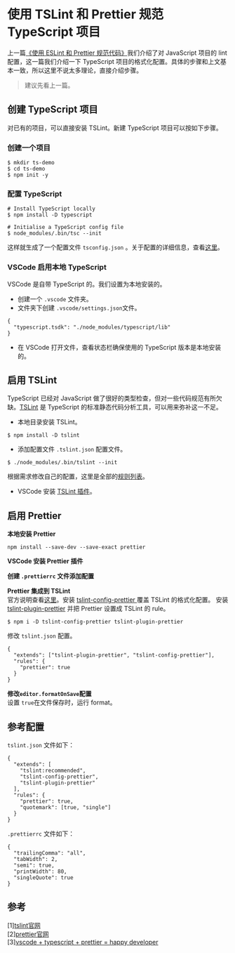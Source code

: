 # 使用 TSLint 和 Prettier 规范 TypeScript 项目

上一篇[《使用 ESLint 和 Prettier 规范代码》](./20190417-build-eslint-prettier.md)我们介绍了对 JavaScript 项目的 lint 配置，这一篇我们介绍一下 TypeScript 项目的格式化配置。具体的步骤和上文基本一致，所以这里不说太多理论，直接介绍步骤。

> 建议先看上一篇。

## 创建 TypeScript 项目

对已有的项目，可以直接安装 TSLint。新建 TypeScript 项目可以按如下步骤。

### 创建一个项目

```
$ mkdir ts-demo
$ cd ts-demo
$ npm init -y
```

### 配置 TypeScript

```
# Install TypeScript locally
$ npm install -D typescript

# Initialise a TypeScript config file
$ node_modules/.bin/tsc --init
```

这样就生成了一个配置文件 `tsconfig.json` 。关于配置的详细信息，查看[这里](https://www.typescriptlang.org/docs/handbook/compiler-options.html)。

### VSCode 启用本地 TypeScript

VSCode 是自带 TypeScript 的。我们设置为本地安装的。

- 创建一个 `.vscode` 文件夹。
- 文件夹下创建 `.vscode/settings.json`文件。

```
{
  "typescript.tsdk": "./node_modules/typescript/lib"
}
```

- 在 VSCode 打开文件，查看状态栏确保使用的 TypeScript 版本是本地安装的。

## 启用 TSLint

TypeScript 已经对 JavaScript 做了很好的类型检查，但对一些代码规范有所欠缺。[TSLint](https://palantir.github.io/tslint/) 是 TypeScript 的标准静态代码分析工具，可以用来弥补这一不足。

- 本地目录安装 TSLint。

```
$ npm install -D tslint
```

- 添加配置文件 `.tslint.json` 配置文件。

```
$ ./node_modules/.bin/tslint --init
```

根据需求修改自己的配置，这里是全部的[规则列表](https://palantir.github.io/tslint/rules/)。

- VSCode 安装 [TSLint 插件](https://marketplace.visualstudio.com/items?itemName=ms-vscode.vscode-typescript-tslint-plugin)。

## 启用 Prettier

**本地安装 Prettier**

```
npm install --save-dev --save-exact prettier
```

**VSCode 安装 Prettier 插件**

**创建 `.prettierrc` 文件添加配置**

**Prettier 集成到 TSLint**  
官方说明查看[这里](https://prettier.io/docs/en/integrating-with-linters.html#tslint)。安装 [tslint-config-prettier ]() 覆盖 TSLint 的格式化配置。 安装 [tslint-plugin-prettier]() 并把 Prettier 设置成 TSLint 的 rule。

```
$ npm i -D tslint-config-prettier tslint-plugin-prettier
```

修改 `tslint.json` 配置。

```
{
  "extends": ["tslint-plugin-prettier", "tslint-config-prettier"],
  "rules": {
    "prettier": true
  }
}
```

**修改`editor.formatOnSave`配置**  
设置 `true`在文件保存时，运行 format。

## 参考配置

`tslint.json` 文件如下：

```
{
  "extends": [
    "tslint:recommended",
    "tslint-config-prettier",
    "tslint-plugin-prettier"
  ],
  "rules": {
    "prettier": true,
    "quotemark": [true, "single"]
  }
}
```

`.prettierrc` 文件如下：

```
{
  "trailingComma": "all",
  "tabWidth": 2,
  "semi": true,
  "printWidth": 80,
  "singleQuote": true
}
```

## 参考

[1][tslint官网](https://palantir.github.io/tslint/)  
[2][prettier官网](https://prettier.io/)  
[3][vscode + typescript + prettier = happy developer](https://www.fiznool.com/blog/2018/12/07/vscode---typescript---prettier--happy-developer/)

